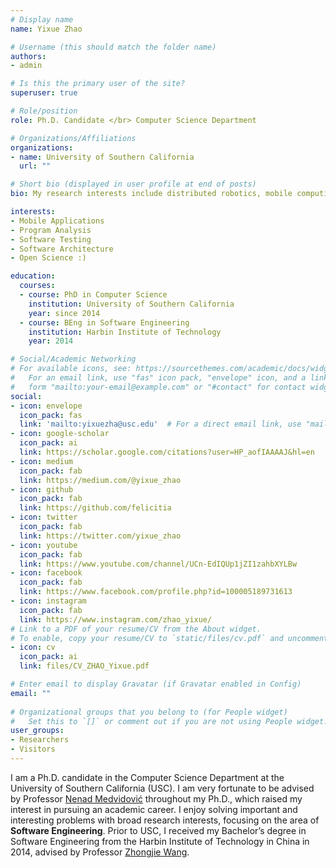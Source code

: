```yaml
---
# Display name
name: Yixue Zhao

# Username (this should match the folder name)
authors:
- admin

# Is this the primary user of the site?
superuser: true

# Role/position
role: Ph.D. Candidate </br> Computer Science Department

# Organizations/Affiliations
organizations:
- name: University of Southern California
  url: ""

# Short bio (displayed in user profile at end of posts)
bio: My research interests include distributed robotics, mobile computing and programmable matter.

interests:
- Mobile Applications
- Program Analysis
- Software Testing
- Software Architecture
- Open Science :)

education:
  courses:
  - course: PhD in Computer Science
    institution: University of Southern California
    year: since 2014
  - course: BEng in Software Engineering
    institution: Harbin Institute of Technology
    year: 2014

# Social/Academic Networking
# For available icons, see: https://sourcethemes.com/academic/docs/widgets/#icons
#   For an email link, use "fas" icon pack, "envelope" icon, and a link in the
#   form "mailto:your-email@example.com" or "#contact" for contact widget.
social:
- icon: envelope
  icon_pack: fas
  link: 'mailto:yixuezha@usc.edu'  # For a direct email link, use "mailto:test@example.org".
- icon: google-scholar
  icon_pack: ai
  link: https://scholar.google.com/citations?user=HP_aofIAAAAJ&hl=en
- icon: medium
  icon_pack: fab
  link: https://medium.com/@yixue_zhao
- icon: github
  icon_pack: fab
  link: https://github.com/felicitia
- icon: twitter
  icon_pack: fab
  link: https://twitter.com/yixue_zhao
- icon: youtube
  icon_pack: fab
  link: https://www.youtube.com/channel/UCn-EdIQUp1jZI1zahbXYLBw
- icon: facebook
  icon_pack: fab
  link: https://www.facebook.com/profile.php?id=100005189731613
- icon: instagram
  icon_pack: fab
  link: https://www.instagram.com/zhao_yixue/
# Link to a PDF of your resume/CV from the About widget.
# To enable, copy your resume/CV to `static/files/cv.pdf` and uncomment the # lines below.  
- icon: cv
  icon_pack: ai
  link: files/CV_ZHAO_Yixue.pdf

# Enter email to display Gravatar (if Gravatar enabled in Config)
email: ""
  
# Organizational groups that you belong to (for People widget)
#   Set this to `[]` or comment out if you are not using People widget.  
user_groups:
- Researchers
- Visitors
---
```

I am a Ph.D. candidate in the Computer Science Department at the University of Southern California (USC). I am very fortunate to be advised by Professor [Nenad Medvidović](http://sunset.usc.edu/~neno/) throughout my Ph.D., which raised my interest in pursuing an academic career.
I enjoy solving important and interesting problems with broad research interests, focusing on the area of <b>Software Engineering</b>.
Prior to USC, I received my Bachelor’s degree in Software Engineering from the Harbin Institute of Technology in China in 2014, advised by Professor [Zhongjie Wang](http://homepage.hit.edu.cn/rainy).